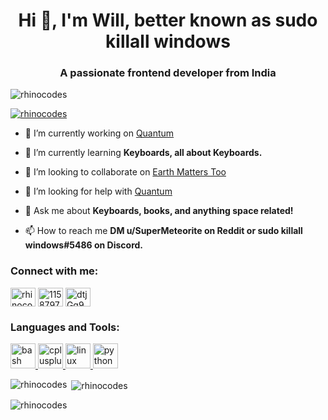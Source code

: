 <h1 align="center">Hi 👋, I'm Will, better known as sudo killall windows</h1>
<h3 align="center">A passionate frontend developer from India</h3>

<p align="left"> <img src="https://komarev.com/ghpvc/?username=rhinocodes&label=Profile%20views&color=0e75b6&style=flat" alt="rhinocodes" /> </p>

<p align="left"> <a href="https://github.com/ryo-ma/github-profile-trophy"><img src="https://github-profile-trophy.vercel.app/?username=rhinocodes" alt="rhinocodes" /></a> </p>

- 🔭 I’m currently working on [Quantum](https://github.com/quantum-package-manager/quantum)

- 🌱 I’m currently learning **Keyboards, all about Keyboards.**

- 👯 I’m looking to collaborate on [Earth Matters Too](https://discord.gg/JdMHghvZya)

- 🤝 I’m looking for help with [Quantum](https://github.com/quantum-package-manager/quantum)

- 💬 Ask me about **Keyboards, books, and anything space related!**

- 📫 How to reach me **DM u/SuperMeteorite on Reddit or sudo killall windows#5486 on Discord.**

<h3 align="left">Connect with me:</h3>
<p align="left">
<a href="https://dev.to/rhinocodes" target="blank"><img align="center" src="https://cdn.jsdelivr.net/npm/simple-icons@3.0.1/icons/dev-dot-to.svg" alt="rhinocodes" height="30" width="40" /></a>
<a href="https://stackoverflow.com/users/11587973" target="blank"><img align="center" src="https://cdn.jsdelivr.net/npm/simple-icons@3.0.1/icons/stackoverflow.svg" alt="11587973" height="30" width="40" /></a>
<a href="https://discord.gg/dtjGq9VteB" target="blank"><img align="center" src="https://cdn.jsdelivr.net/npm/simple-icons@3.0.1/icons/discord.svg" alt="dtjGq9VteB" height="30" width="40" /></a>
</p>

<h3 align="left">Languages and Tools:</h3>
<p align="left"> <a href="https://www.gnu.org/software/bash/" target="_blank"> <img src="https://www.vectorlogo.zone/logos/gnu_bash/gnu_bash-icon.svg" alt="bash" width="40" height="40"/> </a> <a href="https://www.w3schools.com/cpp/" target="_blank"> <img src="https://devicons.github.io/devicon/devicon.git/icons/cplusplus/cplusplus-original.svg" alt="cplusplus" width="40" height="40"/> </a> <a href="https://www.linux.org/" target="_blank"> <img src="https://devicons.github.io/devicon/devicon.git/icons/linux/linux-original.svg" alt="linux" width="40" height="40"/> </a> <a href="https://www.python.org" target="_blank"> <img src="https://devicons.github.io/devicon/devicon.git/icons/python/python-original.svg" alt="python" width="40" height="40"/> </a> </p>

<p><img align="left" src="https://github-readme-stats.vercel.app/api/top-langs?username=rhinocodes&show_icons=true&locale=en&layout=compact" alt="rhinocodes" /></p>

<p>&nbsp;<img align="center" src="https://github-readme-stats.vercel.app/api?username=rhinocodes&show_icons=true&locale=en" alt="rhinocodes" /></p>

<p><img align="center" src="https://github-readme-streak-stats.herokuapp.com/?user=rhinocodes&" alt="rhinocodes" /></p>
